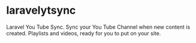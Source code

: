 # laravelytsync
Laravel You Tube Sync. Sync your You Tube Channel when new content is created. Playlists and videos, ready for you to put on your site.
